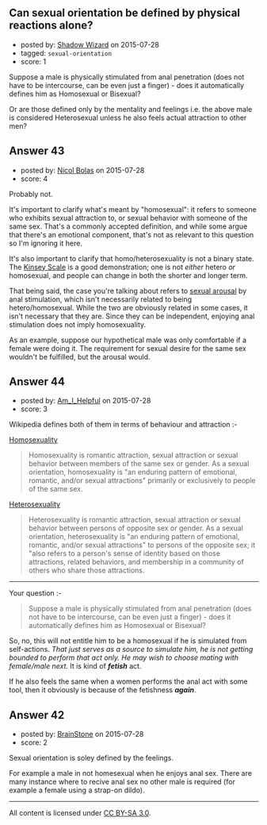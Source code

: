 ## Can sexual orientation be defined by physical reactions alone?

- posted by: [Shadow Wizard](https://stackexchange.com/users/201110/shadow-wizard) on 2015-07-28
- tagged: `sexual-orientation`
- score: 1

Suppose a male is physically stimulated from anal penetration (does not have to be intercourse, can be even just a finger) - does it automatically defines him as Homosexual or Bisexual?

Or are those defined only by the mentality and feelings i.e. the above male is considered Heterosexual unless he also feels actual attraction to other men?


## Answer 43

- posted by: [Nicol Bolas](https://stackexchange.com/users/1149415/nicol-bolas) on 2015-07-28
- score: 4

Probably not.

It's important to clarify what's meant by "homosexual": it refers to someone who exhibits sexual attraction to, or sexual behavior with someone of the same sex. That's a commonly accepted definition, and while some argue that there's an emotional component, that's not as relevant to this question so I'm ignoring it here.

It's also important to clarify that homo/heterosexuality is not a binary state. The [Kinsey Scale](https://en.wikipedia.org/wiki/Kinsey_scale) is a good demonstration; one is not _either_ hetero _or_ homosexual, and people can change in both the shorter and longer term. 

That being said, the case you're talking about refers to [sexual arousal](https://en.wikipedia.org/wiki/Sexual_arousal) by anal stimulation, which isn't necessarily related to being hetero/homosexual. While the two are obviously related in some cases, it isn't necessary that they are. Since they can be independent, enjoying anal stimulation does not imply homosexuality. 

As an example, suppose our hypothetical male was only comfortable if a female were doing it. The requirement for sexual desire for the same sex wouldn't be fulfilled, but the arousal would.


## Answer 44

- posted by: [Am_I_Helpful](https://stackexchange.com/users/4256604/am-i-helpful) on 2015-07-28
- score: 3

Wikipedia defines both of them in terms of behaviour and attraction :-

[Homosexuality](https://en.wikipedia.org/wiki/Homosexuality) 

> Homosexuality is romantic attraction, sexual attraction or sexual
> behavior between members of the same sex or gender. As a sexual
> orientation, homosexuality is "an enduring pattern of emotional,
> romantic, and/or sexual attractions" primarily or exclusively to
> people of the same sex.

[Heterosexuality](https://en.wikipedia.org/wiki/Heterosexuality)

> Heterosexuality is romantic attraction, sexual attraction or sexual
> behavior between persons of opposite sex or gender. As a sexual
> orientation, heterosexuality is "an enduring pattern of emotional,
> romantic, and/or sexual attractions" to persons of the opposite sex;
> it "also refers to a person's sense of identity based on those
> attractions, related behaviors, and membership in a community of
> others who share those attractions.

---

Your question :-

> Suppose a male is physically stimulated from anal penetration (does
> not have to be intercourse, can be even just a finger) - does it
> automatically defines him as Homosexual or Bisexual?

So, no, this will not entitle him to be a homosexual if he is simulated from self-actions. *That just serves as a source to simulate him, he is not getting bounded to perform that act only. He may wish to choose mating with female/male next.* It is kind of ***fetish*** act.

If he also feels the same when a women performs the anal act with some tool, then it obviously is because of the fetishness ***again***.



## Answer 42

- posted by: [BrainStone](https://stackexchange.com/users/2267875/brainstone) on 2015-07-28
- score: 2

Sexual orientation is soley defined by the feelings.

For example a male in not homesexual when he enjoys anal sex. There are many instance where to recive anal sex no other male is required (for example a female using a strap-on dildo).



---

All content is licensed under [CC BY-SA 3.0](https://creativecommons.org/licenses/by-sa/3.0/).
